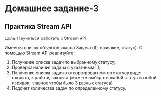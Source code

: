 # Домашнее задание-3

## Практика Stream API
Цель: Научиться работать с Stream API

Имеется список объектов класса Задача (ID, название, статус). С помощью Stream API реализуйте:
1. Получение списка задач по выбранному статусу; 
2. Проверка наличия задачи с указанным ID; 
3. Получение списка задач в отсортированном по статусу виде: открыта, в работе, закрыта (можете выбирать любой статус и любой порядок, главное чтобы было 3 разных статуса); 
4. Подсчет количества задач по определенному статусу.